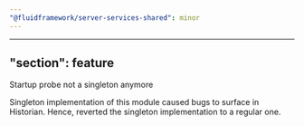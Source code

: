 ```yaml
---
"@fluidframework/server-services-shared": minor
---
```

---
"section": feature
---

Startup probe not a singleton anymore

Singleton implementation of this module caused bugs to surface in Historian. Hence, reverted the singleton implementation to a regular one.
